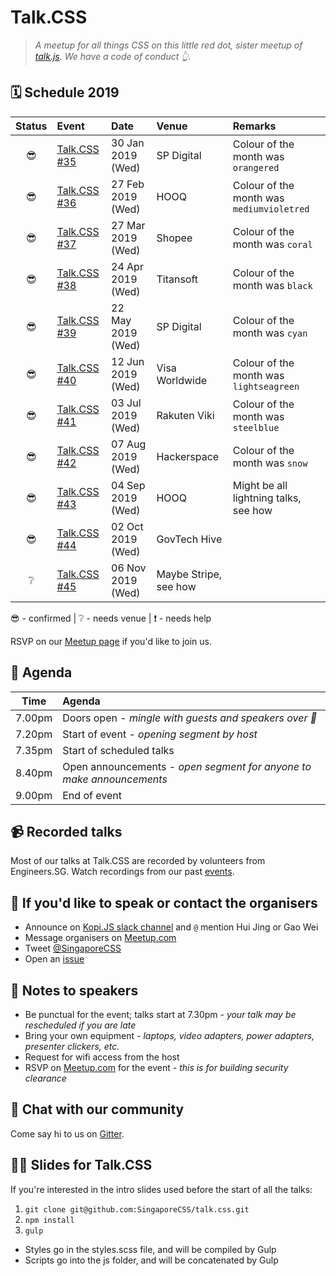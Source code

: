 # Talk.CSS

> _A meetup for all things CSS on this little red dot, sister meetup of [talk.js](https://github.com/SingaporeJS/talk.js). We have a code of conduct 👆._

## 🗓 Schedule 2019

 Status | Event   | Date                         | Venue  | Remarks |
:------:|:--------|:-----------------------------|:-------|:--------|
 😎 | [Talk.CSS #35][35] | 30 Jan 2019 (Wed) | SP Digital | Colour of the month was `orangered`
 😎 | [Talk.CSS #36][36] | 27 Feb 2019 (Wed)  | HOOQ | Colour of the month was `mediumvioletred`
 😎 | [Talk.CSS #37][37] | 27 Mar 2019 (Wed)  | Shopee | Colour of the month was `coral`
 😎 | [Talk.CSS #38][38] | 24 Apr 2019 (Wed)  | Titansoft | Colour of the month was `black`
 😎 | [Talk.CSS #39][39] | 22 May 2019 (Wed)  | SP Digital | Colour of the month was `cyan`
 😎 | [Talk.CSS #40][40] | 12 Jun 2019 (Wed)  | Visa Worldwide | Colour of the month was `lightseagreen`
 😎 | [Talk.CSS #41][41] | 03 Jul 2019 (Wed)  | Rakuten Viki | Colour of the month was `steelblue` 
 😎 | [Talk.CSS #42][42] | 07 Aug 2019 (Wed)  | Hackerspace | Colour of the month was `snow`
 😎 | [Talk.CSS #43][43] | 04 Sep 2019 (Wed)  | HOOQ | Might be all lightning talks, see how
 😎 | [Talk.CSS #44][#] | 02 Oct 2019 (Wed)  | GovTech Hive | 
 ❔ | [Talk.CSS #45][#] | 06 Nov 2019 (Wed)  | Maybe Stripe, see how | 

😎 - confirmed | ❔ - needs venue | ❗️ - needs help

[#]: https://singaporecss.github.io/ "TalkCSS"
[35]: https://singaporecss.github.io/35 "Talk.CSS #35"
[36]: https://singaporecss.github.io/36 "Talk.CSS #36"
[37]: https://singaporecss.github.io/37 "Talk.CSS #37"
[38]: https://singaporecss.github.io/38 "Talk.CSS #38"
[39]: https://singaporecss.github.io/39 "Talk.CSS #39"
[40]: https://singaporecss.github.io/40 "Talk.CSS #40"
[41]: https://singaporecss.github.io/41 "Talk.CSS #41"
[42]: https://singaporecss.github.io/42 "Talk.CSS #42"
[43]: https://singaporecss.github.io/43 "Talk.CSS #43"

RSVP on our [Meetup page](https://www.meetup.com/SingaporeCSS/) if you'd like to join us.

## 📅 Agenda

Time   | Agenda
------ | :-----
7.00pm | Doors open - _mingle with guests and speakers over 🍕_
7.20pm | Start of event - _opening segment by host_
7.35pm | Start of scheduled talks
8.40pm | Open announcements - _open segment for anyone to make announcements_
9.00pm | End of event

## 📹 Recorded talks

Most of our talks at Talk.CSS are recorded by volunteers from Engineers.SG. Watch recordings from our past [events](https://www.engineers.sg/organization/singaporecss).

## 💬 If you'd like to speak or contact the organisers

- Announce on [Kopi.JS slack channel](https://launchpass.com/kopijs) and `@` mention Hui Jing or Gao Wei
- Message organisers on [Meetup.com](https://www.meetup.com/SingaporeCSS/)
- Tweet [@SingaporeCSS](https://twitter.com/singaporecss)
- Open an [issue](https://github.com/SingaporeCSS/talk.css/issues/new)

## 📝 Notes to speakers

- Be punctual for the event; talks start at 7.30pm - _your talk may be rescheduled if you are late_
- Bring your own equipment - _laptops, video adapters, power adapters, presenter clickers, etc._
- Request for wifi access from the host
- RSVP on [Meetup.com](https://www.meetup.com/SingaporeCSS) for the event - _this is for building security clearance_

## 👋 Chat with our community

Come say hi to us on [Gitter](https://gitter.im/SingaporeCSS/home).

## 👩‍💻 Slides for Talk.CSS

If you're interested in the intro slides used before the start of all the talks:

1. `git clone git@github.com:SingaporeCSS/talk.css.git`
2. `npm install`
3. `gulp`

- Styles go in the styles.scss file, and will be compiled by Gulp
- Scripts go into the js folder, and will be concatenated by Gulp
